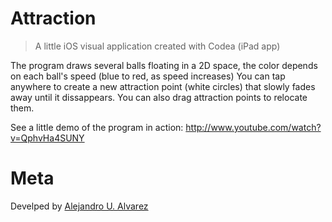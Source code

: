 Attraction
==========

> A little iOS visual application created with Codea (iPad app)

The program draws several balls floating in a 2D space, the color depends on each ball's speed (blue to red, as speed increases)
You can tap anywhere to create a new attraction point (white  circles) that slowly fades away until it dissappears. You can also drag attraction points to relocate them.

See a little demo of the program in action:
http://www.youtube.com/watch?v=QphvHa4SUNY

Meta
=====
Develped by [Alejandro U. Alvarez](http://urbanoalvarez.es)

